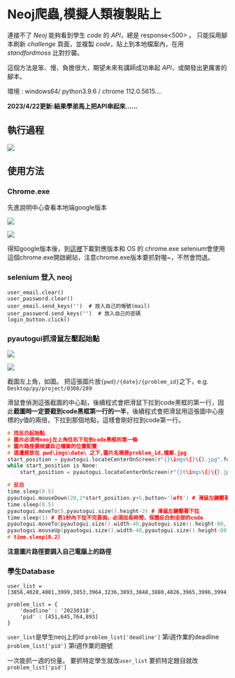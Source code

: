 # Neoj爬蟲,模擬人類複製貼上

連接不了 $Neoj$ 能夠看到學生 $code$ 的 $API$，總是 response<500> 。
只能採用腳本刷新 $challenge$ 頁面，並複製 $code$，貼上到本地檔案內，在用 $standford moss$ 比對抄襲。

這個方法是笨、慢、負擔很大，期望未來有講師成功串起 $API$，或開發出更厲害的腳本。

環境 : windows64/ python3.9.6 / chrome 112.0.5615....

**2023/4/22更新:結果學弟馬上把API串起來......**

## 執行過程
![](https://i.imgur.com/1jg9LBA.gif)


## 使用方法

### Chrome.exe

先進說明中心查看本地端google版本

![](https://i.imgur.com/dpbOsd8.png)

![](https://i.imgur.com/L4DNkHA.png)

得知google版本後，到[這裡](https://chromedriver.chromium.org/)下載對應版本和 OS 的 chrome.exe
selenium會使用這個chrome.exe開啟網站，注意chrome.exe版本要抓對喔~，不然會閃退。

### selenium 登入 neoj

```cpp!
user_email.clear()
user_password.clear()
user_email.send_keys('')  # 放入自己的帳號(mail)
user_password.send_keys('')  # 放入自己的密碼
login_button.click() 
```

### pyautogui抓滑鼠左壓起始點
![](https://i.imgur.com/M6DfFyk.png)

![](https://i.imgur.com/yTC5vbm.jpg)

截圖左上角，如圖。
把這張圖片放```{pwd}/{date}/{problem_id}```之下，e.g. ```Desktop/py/project/0308/289```

滑鼠會偵測這張截圖的中心點，後續程式會把滑鼠下拉到code黑框的第一行，因此**截圖時一定要截到code黑框第一行的一半**，後續程式會把滑鼠用這張圖中心座標的y值的兩倍，下拉到那個地點，這樣會剛好拉到code第一行。

```cpp
# 找反白起始點
# 圖片必須用neoj左上角往右下拉到code黑框的第一條
# 圖片路徑要根據自己檔案的位置配置
# 這邊是放在 pwd\imgs\date\ 之下,圖片名稱是problem_id,檔案.jpg
start_position = pyautogui.locateCenterOnScreen(r"{}\imgs\{}\{}.jpg".format(os.getcwd(),date,pid),confidence=0.9) 
while start_position is None:
	start_position = pyautogui.locateCenterOnScreen(r"{}t\imgs\{}\{}.jpg".format(os.getcwd(),date,pid),confidence=0.9) 

# 反白
time.sleep(0.5)
pyautogui.mouseDown(20,2*start_position.y+5,button='left') # 滑鼠左鍵壓著
time.sleep(0.5)
pyautogui.moveTo(5,pyautogui.size().height-2) # 滑鼠左鍵壓著下拉
time.sleep(1) # 若1秒內下拉不完頁面，必須加長時間，保證反白到全部的code
pyautogui.moveTo(pyautogui.size().width-40,pyautogui.size().height-80,) #滑鼠左鍵壓著右拉
pyautogui.mouseUp(pyautogui.size().width-40,pyautogui.size().height-80,button='left')
# time.sleep(0.2)

```

**注意圖片路徑要調入自己電腦上的路徑**

### 學生Database

```cpp!
user_list = [3856,4028,4001,3999,3853,3964,3236,3893,3848,3880,4026,3965,3996,3994,3855,4029,3849,3867,3874,3962,3881,3981,4008,4018,3997,3986,4009,3899,3883,3995,3234,3974,3847,4106,3872,3892,3862,4019,3851,3854,3879,3976,3985,3958,3959,3852,4027,3980,3978,4030,3871,3998,3967,3465,3864,3897,4070,3957,4007,3972,3979,3876,3877,3861,3859,4010,4006,3898,3993,3984,3884,4016,3878,3887,3860,4002]

problem_list = {
    'deadline' : '20230318',
    'pid' : [451,645,764,893]
}
```
```user_list```是學生neoj上的id
```problem_list['deadline']``` 第i週作業的deadline
```problem_list['pid']``` 第i週作業的題號

一次能抓一週的份量。
要抓特定學生就改```user_list```
要抓特定題目就改```problem_list['pid']```
